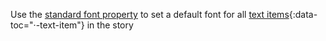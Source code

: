 Use the [standard font property](/properties/#font) to set a default font for all [text items](#){:data-toc="&middot;-text-item"} in the story